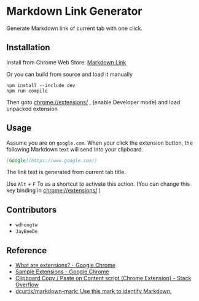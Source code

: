 # Markdown Link Generator

Generate Markdown link of current tab with one click.

## Installation

Install from Chrome Web Store:
[Markdown Link](https://chrome.google.com/webstore/detail/markdown-link/ecbklhnbeilcdabliikhpdanaljlpkhe)

Or you can build from source and load it manually

```shell
npm install --include dev
npm run compile
```

Then goto <chrome://extensions/> , (enable Developer mode) and load unpacked extension

## Usage

Assume you are on `google.com`. When your click the extension button, the following
Markdown text will send into your clipboard.

``` markdown
[Google](https://www.google.com/)
```

The link text is generated from current tab title.

Use `Alt` + `F` To as a shortcut to activate this action.
(You can change this key binding in <chrome://extensions/> )

## Contributors

- `wdhongtw`
- `JayBeeDe`

## Reference

- [What are extensions? - Google Chrome](https://developer.chrome.com/extensions)
- [Sample Extensions - Google Chrome](https://developer.chrome.com/extensions/samples#search:)
- [Clipboard Copy / Paste on Content script (Chrome Extension) - Stack Overflow](https://stackoverflow.com/questions/25622359/clipboard-copy-paste-on-content-script-chrome-extension)
- [dcurtis/markdown-mark: Use this mark to identify Markdown.](https://github.com/dcurtis/markdown-mark)
